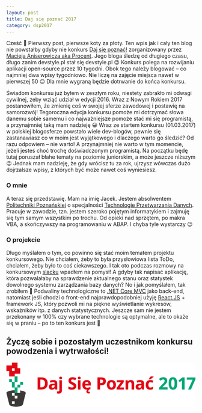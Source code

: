 ```yaml
---
layout: post
title: Daj się poznać 2017
category: dsp2017
---
```

Cześć 🙂 Pierwszy post, pierwsze koty za płoty. Ten wpis jak i cały ten blog nie powstałby gdyby nie konkurs [Daj się poznać!](http://devstyle.pl/daj-sie-poznac/) zorganizowany przez [Macieja Aniserowicza aka Procent](http://devstyle.pl/). Jego bloga śledzę od długiego czasu, długo zanim devstyle.pl stał się devstyle.pl 😉 Konkurs polega na rozwijaniu aplikacji open-source przez 10 tygodni. Obok tego należy blogować – co najmniej dwa wpisy tygodniowo. Nie liczę na zajęcie miejsca nawet w pierwszej 50 😉 Dla mnie wygraną będzie dotrwanie do końca konkursu.

Świadom konkursu już byłem w zeszłym roku, niestety zabrakło mi odwagi cywilnej, żeby wziąć udział w edycji 2016. Wraz z Nowym Rokiem 2017 postanowiłem, że zmienię coś w swojej sferze zawodowej i postawię na samorozwój! Tegoroczna edycja konkursu pomoże mi dotrzymać słowa danemu sobie samemu i co najważniejsze pomoże stać mi się programistą, a przynajmniej taką mam nadzieję 😀 Wraz ze startem konkursu (01.03.2017) w polskiej blogosferze powstało wiele dev-blogów, pewnie się zastanawiasz co w moim jest wyjątkowego i dlaczego warto go śledzić? Od razu odpowiem –  nie warto! A przynajmniej nie warto w tym momencie, jeżeli jesteś choć trochę doświadczonym programistą. Na początku będę tutaj poruszał błahe tematy na poziomie juniorskim, a może jeszcze niższym 😉 Jednak mam nadzieję, że gdy wrócisz tu za rok, ujrzysz wówczas dużo dojrzalsze wpisy, z których być może nawet coś wyniesiesz.


### O mnie

A teraz się przedstawię. Mam na imię Jacek. Jestem absolwentem [Politechniki Poznańskiej](https://www.put.poznan.pl/) o specjalności [Technologie Przetwarzania Danych](http://tpd.cs.put.poznan.pl/). Pracuje w zawodzie, tzn. jestem szeroko pojętym informatykiem i zajmuję się tym samym wszystkim po trochu. Od opieki nad sprzętem, po makra VBA, a skończywszy na programowaniu w ABAP. I chyba tyle wystarczy 😉


### O projekcie

Długo myślałem o tym, co powinno się stać moim tematem projektu konkursowego. Nie chciałem, żeby to była przysłowiowa lista ToDo, chciałem, żeby było to coś ciekawszego. I tak oto podczas rozmowy na konkursowym [slacku](http://devspl.slack.com/) wpadłem na pomysł! A gdyby tak napisać aplikację, która pozwalałaby na sprawdzenie aktualnego stanu oraz statystek dowolnego systemu zarządzania bazy danych? No i jak pomyślałem, tak zrobiłem 🙂 Podwaliny technologiczne to [.NET Core MVC](https://www.microsoft.com/net/core) jako back-end, natomiast jeśli chodzi o front-end najprawdopodobniej użyję [React.JS](https://facebook.github.io/react/) + framework JS, który pozwoli mi na piękne wyświetlanie wykresów, wskaźników itp. z danych statystycznych. Jeszcze sam nie jestem przekonany w 100% czy wybrane technologie są optymalne, ale to okaże się w praniu – po to ten konkurs jest 🙂

## Życzę sobie i pozostałym uczestnikom konkursu powodzenia i wytrwałości!


![alt text](/img/dsp2017-logo.png "Daj się poznać 2017!")
